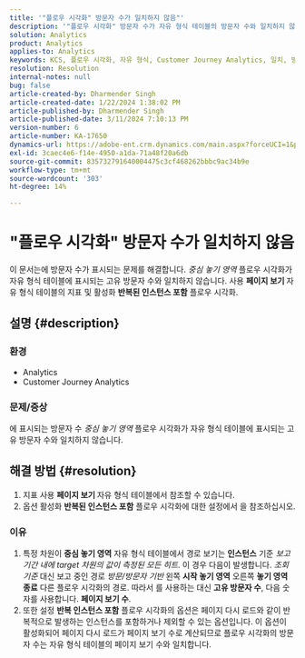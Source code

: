 ```yaml
---
title: '"플로우 시각화" 방문자 수가 일치하지 않음"'
description: '"플로우 시각화" 방문자 수가 자유 형식 테이블의 방문자 수와 일치하지 않는 문제를 해결하는 방법을 알아봅니다. 지표 페이지 보기 기능을 사용합니다.'
solution: Analytics
product: Analytics
applies-to: Analytics
keywords: KCS, 플로우 시각화, 자유 형식, Customer Journey Analytics, 일치, 방문자
resolution: Resolution
internal-notes: null
bug: false
article-created-by: Dharmender Singh
article-created-date: 1/22/2024 1:38:02 PM
article-published-by: Dharmender Singh
article-published-date: 3/11/2024 7:10:13 PM
version-number: 6
article-number: KA-17650
dynamics-url: https://adobe-ent.crm.dynamics.com/main.aspx?forceUCI=1&pagetype=entityrecord&etn=knowledgearticle&id=60433671-2bb9-ee11-a569-6045bd006149
exl-id: 3caec4e6-f14e-4950-a1da-71a48f20a6db
source-git-commit: 835732791640004475c3cf468262bbbc9ac34b9e
workflow-type: tm+mt
source-wordcount: '303'
ht-degree: 14%

---
```


# &quot;플로우 시각화&quot; 방문자 수가 일치하지 않음


이 문서는에 방문자 수가 표시되는 문제를 해결합니다. *중심 놓기 영역* 플로우 시각화가 자유 형식 테이블에 표시되는 고유 방문자 수와 일치하지 않습니다. 사용 <b>페이지 보기 </b>자유 형식 테이블의 지표 및 활성화 <b>반복된 인스턴스 포함</b> 플로우 시각화.

## 설명 {#description}


### <b>환경</b>

- Analytics
- Customer Journey Analytics




### <b>문제/증상</b>

에 표시되는 방문자 수 *중심 놓기 영역* 플로우 시각화가 자유 형식 테이블에 표시되는 고유 방문자 수와 일치하지 않습니다.


## 해결 방법 {#resolution}


1. 지표 사용 <b>페이지 보기 </b>자유 형식 테이블에서 참조할 수 있습니다.
2. 옵션 활성화 <b>반복된 인스턴스 포함</b> 플로우 시각화에 대한 설정에서 을 참조하십시오.


### 이유

1. 특정 차원이 <b>중심 놓기 영역</b> 자유 형식 테이블에서 경로 보기는 <b>인스턴스</b> 기준 *보고 기간 내에 target 차원의 값이 측정된 모든 히트*. 이 경우 다음이 발생합니다. *조회 기준* 대신 보고 중인 경로 *방문/방문자 기반* 왼쪽 <b>시작 놓기 영역</b> 오른쪽 <b>놓기 영역 종료</b> 다른 플로우 시각화의 경로. 따라서 를 사용하는 대신 <b>고유 방문자 수</b>, 다음 숫자를 사용합니다. <b>페이지 보기 수</b>.
2. 또한 설정 <b>반복 인스턴스 포함</b> 플로우 시각화의 옵션은 페이지 다시 로드와 같이 반복적으로 발생하는 인스턴스를 포함하거나 제외할 수 있는 옵션입니다. 이 옵션이 활성화되어 페이지 다시 로드가 페이지 보기 수로 계산되므로 플로우 시각화의 방문자 수는 자유 형식 테이블의 페이지 보기 수와 일치합니다.
